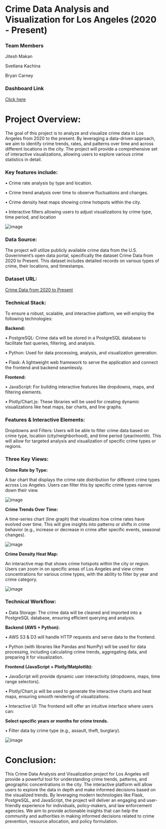# Crime Data Analysis and Visualization for Los Angeles (2020 - Present)

### Team Members

Jitesh Makan

Svetlana Kachina

Bryan Carney

### Dashboard Link

[Click here](https://jiteshmakan.github.io/Crime---P3/)

# Project Overview:

The goal of this project is to analyze and visualize crime data in Los Angeles from 2020 to the present. By leveraging a data-driven approach, we aim to identify crime trends, rates, and patterns over time and across different locations in the city. The project will provide a comprehensive set of interactive visualizations, allowing users to explore various crime statistics in detail.

### Key features include:

• Crime rate analysis by type and location.

• Crime trend analysis over time to observe fluctuations and changes.

• Crime density heat maps showing crime hotspots within the city.

• Interactive filters allowing users to adjust visualizations by crime type, time period, and location

![image](https://github.com/user-attachments/assets/d88ea653-c192-48df-9643-a17e8e821a3c)

### Data Source:

The project will utilize publicly available crime data from the U.S. Government’s open data portal, specifically the dataset Crime Data from 2020 to Present. This dataset includes detailed records on various types of crime, their locations, and timestamps.

### Dataset URL:

[Crime Data from 2020 to Present](https://catalog.data.gov/dataset/crime-data-from-2020-to-present)

### Technical Stack:

To ensure a robust, scalable, and interactive platform, we will employ the following technologies:

**Backend:**

• PostgreSQL: Crime data will be stored in a PostgreSQL database to facilitate fast queries, filtering, and analysis.

• Python: Used for data processing, analysis, and visualization generation.

• Flask: A lightweight web framework to serve the application and connect the frontend and backend seamlessly.

**Frontend:**

• JavaScript: For building interactive features like dropdowns, maps, and filtering elements.

• Plotly/Chart.js: These libraries will be used for creating dynamic visualizations like heat maps, bar charts, and line graphs.

### Features & Interactive Elements:

Dropdowns and Filters: Users will be able to filter crime data based on crime type, location (city/neighborhood), and time period (year/month). This will allow for targeted analysis and visualization of specific crime types or regions.

### Three Key Views:

**Crime Rate by Type:**

A bar chart that displays the crime rate distribution for different crime types across Los Angeles. Users can filter this by specific crime types narrow down their view.

![image](https://github.com/user-attachments/assets/4c23673f-d967-47a5-9b48-74194771ece3)

**Crime Trends Over Time:**

A time-series chart (line graph) that visualizes how crime rates have evolved over time. This will give insights into patterns or shifts in crime behavior (e.g., increase or decrease in crime after specific events, seasonal changes).

![image](https://github.com/user-attachments/assets/74a4c215-af58-4eb5-aff9-a95408af3e8e)

**Crime Density Heat Map:**

An interactive map that shows crime hotspots within the city or region. Users can zoom in on specific areas of Los Angeles and view crime concentrations for various crime types, with the ability to filter by year and crime category.

![image](https://github.com/user-attachments/assets/7454dd7b-0b31-4b95-be27-5f6fc3ed9f53)

### Technical Workflow:

• Data Storage: The crime data will be cleaned and imported into a PostgreSQL database, ensuring efficient querying and analysis.

**Backend (AWS + Python):**

• AWS S3 & D3 will handle HTTP requests and serve data to the frontend.

• Python (with libraries like Pandas and NumPy) will be used for data processing, including calculating crime trends, aggregating data, and preparing it for visualization.

**Frontend (JavaScript + Plotly/Matplotlib):**

• JavaScript will provide dynamic user interactivity (dropdowns, maps, time range selectors).

• Plotly/Chart.js will be used to generate the interactive charts and heat maps, ensuring smooth rendering of visualizations.

• Interactive UI: The frontend will offer an intuitive interface where users can:

**Select specific years or months for crime trends.**

• Filter data by crime type (e.g., assault, theft, burglary).

![image](https://github.com/user-attachments/assets/bc04c33e-5b9d-445a-9fd4-631bceffae0e)

# Conclusion:

This Crime Data Analysis and Visualization project for Los Angeles will provide a powerful tool for understanding crime trends, patterns, and geographic concentrations in the city. The interactive platform will allow users to explore the data in depth and make informed decisions based on the visualized trends. By leveraging modern technologies like Flask, PostgreSQL, and JavaScript, the project will deliver an engaging and user-friendly experience for individuals, policy-makers, and law enforcement agencies.
We aim to provide actionable insights that can help the community and authorities in making informed decisions related to crime prevention, resource allocation, and policy formulation.
